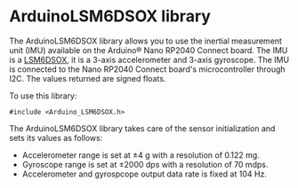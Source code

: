 # ArduinoLSM6DSOX library


The ArduinoLSM6DSOX library allows you to use the inertial measurement unit (IMU) available on the Arduino&reg; Nano RP2040 Connect board. The IMU is a [LSM6DSOX](https://www.st.com/resource/en/datasheet/lsm6dsox.pdf), it is a 3-axis accelerometer and 3-axis gyroscope. The IMU is connected to the Nano RP2040 Connect board's microcontroller through I2C. The values returned are signed floats.

To use this library:

```
#include <Arduino_LSM6DSOX.h>
```

The ArduinoLSM6DSOX library takes care of the sensor initialization and sets its values as follows:

- Accelerometer range is set at ±4 g with a resolution of 0.122 mg.
- Gyroscope range is set at ±2000 dps with a resolution of 70 mdps.
- Accelerometer and gyrospcope output data rate is fixed at 104 Hz.

